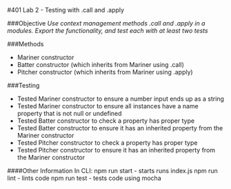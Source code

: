 #401 Lab 2 - Testing with .call and .apply

###Objective
_Use context management methods .call and .apply in a modules. Export the functionality, and test each with at least two tests_

###Methods
* Mariner constructor
* Batter constructor (which inherits from Mariner using .call)
* Pitcher constructor (which inherits from Mariner using .apply)

###Testing
* Tested Mariner constructor to ensure a number input ends up as a string
* Tested Mariner constructor to ensure all instances have a name property that is not null or undefined
* Tested Batter constructor to check a property has proper type
* Tested Batter constructor to ensure it has an inherited property from the Mariner constructor
* Tested Pitcher constructor to check a property has proper type
* Tested Pitcher constructor to ensure it has an inherited property from the Mariner constructor

####Other Information
In CLI:
npm run start - starts runs index.js
npm run lint - lints code
npm run test - tests code using mocha
